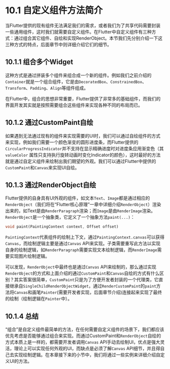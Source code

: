 # 10.1 自定义组件方法简介

当Flutter提供的现有组件无法满足我们的需求，或者我们为了共享代码需要封装一些通用组件，这时我们就需要自定义组件。在Flutter中自定义组件有三种方式：通过组合其它组件、自绘和实现RenderObject。本节我们先分别介绍一下这三种方式的特点，后面章节中则详细介绍它们的细节。

## 10.1.1 组合多个Widget

这种方式是通过拼装多个组件来组合成一个新的组件。例如我们之前介绍的`Container`就是一个组合组件，它是由`DecoratedBox`、`ConstrainedBox`、`Transform`、`Padding`、`Align`等组件组成。

在Flutter中，组合的思想非常重要，Flutter提供了非常多的基础组件，而我们的界面开发其实就是按照需要组合这些组件来实现各种不同的布局而已。 

## 10.1.2 通过CustomPaint自绘

如果遇到无法通过现有的组件来实现需要的UI时，我们可以通过自绘组件的方式来实现，例如我们需要一个颜色渐变的圆形进度条，而Flutter提供的`CircularProgressIndicator`并不支持在显示精确进度时对进度条应用渐变色（其`valueColor` 属性只支持执行旋转动画时变化Indicator的颜色），这时最好的方法就是通过自定义组件来绘制出我们期望的外观。我们可以通过Flutter中提供的`CustomPaint`和`Canvas`来实现UI自绘。

## 10.1.3 通过RenderObject自绘

Flutter提供的自身具有UI外观的组件，如文本`Text`、`Image`都是通过相应的`RenderObject`（我们将在“Flutter核心原理”一章中详细介绍`RenderObject`）渲染出来的，如Text是由`RenderParagraph`渲染；而`Image`是由`RenderImage`渲染。`RenderObject`是一个抽象类，它定义了一个抽象方法`paint(...)`：

```dart
void paint(PaintingContext context, Offset offset)
```

`PaintingContext`代表组件的绘制上下文，通过`PaintingContext.canvas`可以获得`Canvas`，而绘制逻辑主要是通过`Canvas` API来实现。子类需要重写此方法以实现自身的绘制逻辑，如`RenderParagraph`需要实现文本绘制逻辑，而`RenderImage`需要实现图片绘制逻辑。

可以发现，`RenderObject`中最终也是通过`Canvas` API来绘制的，那么通过实现`RenderObject`的方式和上面介绍的通过`CustomPaint`和`Canvas`自绘的方式有什么区别？其实答案很简单，`CustomPaint`只是为了方便开发者封装的一个代理类，它直接继承自`SingleChildRenderObjectWidget`，通过`RenderCustomPaint`的`paint`方法将`Canvas`和画笔`Painter`(需要开发者实现，后面章节介绍)连接起来实现了最终的绘制（绘制逻辑在`Painter`中）。

## 10.1.4 总结

“组合”是自定义组件最简单的方法，在任何需要自定义组件的场景下，我们都应该优先考虑是否能够通过组合来实现。而通过CustomPaint和`RenderObject`自绘的方式本质上是一样的，都需要开发者调用`Canvas` API手动去绘制UI，优点是强大灵活，理论上可以实现任何外观的UI，而缺点是必须了解`Canvas` API细节，并且得自己去实现绘制逻辑。在本章接下来的小节中，我们将通过一些实例来详细介绍自定义UI的方法。
